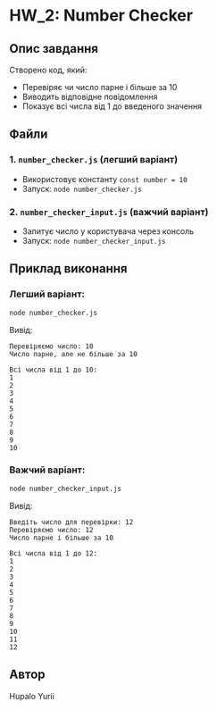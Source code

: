 # HW_2: Number Checker

## Опис завдання
Створено код, який:
- Перевіряє чи число парне і більше за 10
- Виводить відповідне повідомлення
- Показує всі числа від 1 до введеного значення

## Файли

### 1. `number_checker.js` (легший варіант)
- Використовує константу `const number = 10`
- Запуск: `node number_checker.js`

### 2. `number_checker_input.js` (важчий варіант)
- Запитує число у користувача через консоль
- Запуск: `node number_checker_input.js`

## Приклад виконання

### Легший варіант:
```bash
node number_checker.js
```
Вивід:
```
Перевіряємо число: 10
Число парне, але не більше за 10

Всі числа від 1 до 10:
1
2
3
4
5
6
7
8
9
10
```

### Важчий варіант:
```bash
node number_checker_input.js
```
Вивід:
```
Введіть число для перевірки: 12
Перевіряємо число: 12
Число парне і більше за 10

Всі числа від 1 до 12:
1
2
3
4
5
6
7
8
9
10
11
12
```

## Автор
Hupalo Yurii
